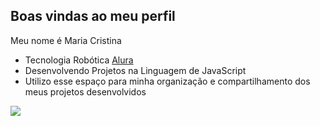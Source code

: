 ## Boas vindas ao meu perfil 


Meu nome é Maria Cristina

- Tecnologia Robótica [Alura](https://www.alura.com.br)
- Desenvolvendo Projetos na Linguagem de JavaScript
- Utilizo esse espaço para minha organização e compartilhamento dos meus projetos desenvolvidos


![](https://media1.tenor.com/m/O8jRRWBsWesAAAAC/flash-thumbs-up.gif)
  

